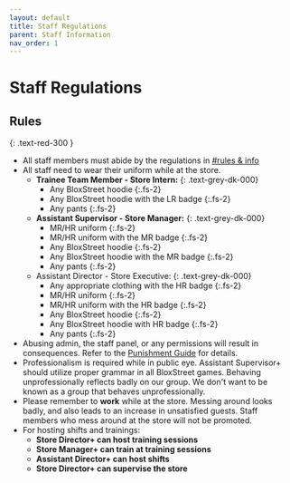 ```yaml
---
layout: default
title: Staff Regulations
parent: Staff Information
nav_order: 1
---
```


# Staff Regulations 

## Rules
{: .text-red-300 } 
* All staff members must abide by the regulations in [#rules & info](https://discord.gg/bloxstreet)
* All staff need to wear their uniform while at the store.
  * **Trainee Team Member - Store Intern:**
  {: .text-grey-dk-000}
      - Any BloxStreet hoodie
      {:.fs-2}
      - Any BloxStreet hoodie with the LR badge
      {:.fs-2}
      - Any pants
      {:.fs-2}
  * **Assistant Supervisor - Store Manager:**
  {: .text-grey-dk-000}
      - MR/HR uniform
      {:.fs-2}
      - MR/HR uniform with the MR badge
      {:.fs-2}
      - Any BloxStreet hoodie
      {:.fs-2}
      - Any BloxStreet hoodie with the MR badge
      {:.fs-2}
      - Any pants
      {:.fs-2}
  * Assistant Director - Store Executive:
  {: .text-grey-dk-000}
      - Any appropriate clothing with the HR badge
      {:.fs-2}
      - MR/HR uniform
      {:.fs-2}
      - MR/HR uniform with the HR badge
      {:.fs-2}
      - Any BloxStreet hoodie
      {:.fs-2}
      - Any BloxStreet hoodie with HR badge
      {:.fs-2}
      - Any pants
      {:.fs-2}
* Abusing admin, the staff panel, or any permissions will result in consequences. Refer to the [Punishment Guide](https://support.bloxstreet.store/guides/punishment-guide.html) for details. 
* Professionalism is required while in public eye. Assistant Supervisor+ should utilize proper grammar in all BloxStreet games. Behaving unprofessionally reflects badly on our group. We don't want to be known as a group that behaves unprofessionally.
* Please remember to **work** while at the store. Messing around looks badly, and also leads to an increase in unsatisfied guests. Staff members who mess around at the store will not be promoted.
* For hosting shifts and trainings:
  *  **Store Director+ can host training sessions**
  *  **Store Manager+ can train at training sessions**
  *  **Assistant Director+ can host shifts**
  *  **Store Director+ can supervise the store**
